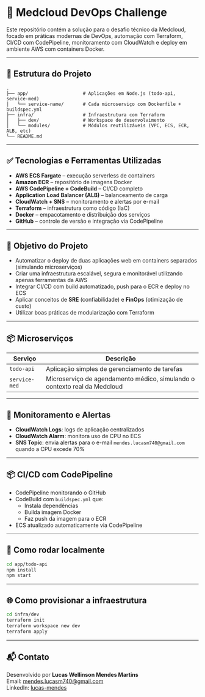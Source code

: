 # 🚀 Medcloud DevOps Challenge

Este repositório contém a solução para o desafio técnico da Medcloud, focado em práticas modernas de DevOps, automação com Terraform, CI/CD com CodePipeline, monitoramento com CloudWatch e deploy em ambiente AWS com containers Docker.

---

## 📁 Estrutura do Projeto

```
.
├── app/                    # Aplicações em Node.js (todo-api, service-med)
│   └── service-name/       # Cada microserviço com Dockerfile + buildspec.yml
├── infra/                  # Infraestrutura com Terraform
│   ├── dev/                # Workspace de desenvolvimento
│   └── modules/            # Módulos reutilizáveis (VPC, ECS, ECR, ALB, etc)
└── README.md
```

---

## ✅ Tecnologias e Ferramentas Utilizadas

- **AWS ECS Fargate** – execução serverless de containers
- **Amazon ECR** – repositório de imagens Docker
- **AWS CodePipeline + CodeBuild** – CI/CD completo
- **Application Load Balancer (ALB)** – balanceamento de carga
- **CloudWatch + SNS** – monitoramento e alertas por e-mail
- **Terraform** – infraestrutura como código (IaC)
- **Docker** – empacotamento e distribuição dos serviços
- **GitHub** – controle de versão e integração via CodePipeline

---

## 🧠 Objetivo do Projeto

- Automatizar o deploy de duas aplicações web em containers separados (simulando microserviços)
- Criar uma infraestrutura escalável, segura e monitorável utilizando apenas ferramentas da AWS
- Integrar CI/CD com build automatizado, push para o ECR e deploy no ECS
- Aplicar conceitos de **SRE** (confiabilidade) e **FinOps** (otimização de custo)
- Utilizar boas práticas de modularização com Terraform

---

## 📦 Microserviços

| Serviço       | Descrição                                                   |
|---------------|-------------------------------------------------------------|
| `todo-api`    | Aplicação simples de gerenciamento de tarefas               |
| `service-med` | Microserviço de agendamento médico, simulando o contexto real da Medcloud |

---

## 🚨 Monitoramento e Alertas

- **CloudWatch Logs**: logs de aplicação centralizados
- **CloudWatch Alarm**: monitora uso de CPU no ECS
- **SNS Topic**: envia alertas para o e-mail `mendes.lucasm740@gmail.com` quando a CPU excede 70%

---

## 📦 CI/CD com CodePipeline

- CodePipeline monitorando o GitHub
- CodeBuild com `buildspec.yml` que:
  - Instala dependências
  - Builda imagem Docker
  - Faz push da imagem para o ECR
- ECS atualizado automaticamente via CodePipeline

---

## 📄 Como rodar localmente

```bash
cd app/todo-api
npm install
npm start
```

---

## 🌐 Como provisionar a infraestrutura

```bash
cd infra/dev
terraform init
terraform workspace new dev
terraform apply
```


---

## 📬 Contato

Desenvolvido por **Lucas Wellinson Mendes Martins**  
Email: mendes.lucasm740@gmail.com  
LinkedIn: [lucas-mendes](https://www.linkedin.com/in/lucas-mendes-a675a7263/)
